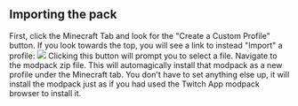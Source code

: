 ## Importing the pack
First, click the Minecraft Tab and look for the "Create a Custom Profile" button. If you look towards the top, you will see a link to instead "Import" a profile:
<img src="https://s3.amazonaws.com/cdn.freshdesk.com/data/helpdesk/attachments/production/9120369737/original/jRWievxHNCEvr-SmnF0BZgULhs9wTiSntQ.png?1610979012">
Clicking this button will prompt you to select a file. Navigate to the modpack zip file. This will automagically install that modpack as a new profile under the Minecraft tab. You don't have to set anything else up, it will install the modpack just as if you had used the Twitch App modpack browser to install it.
